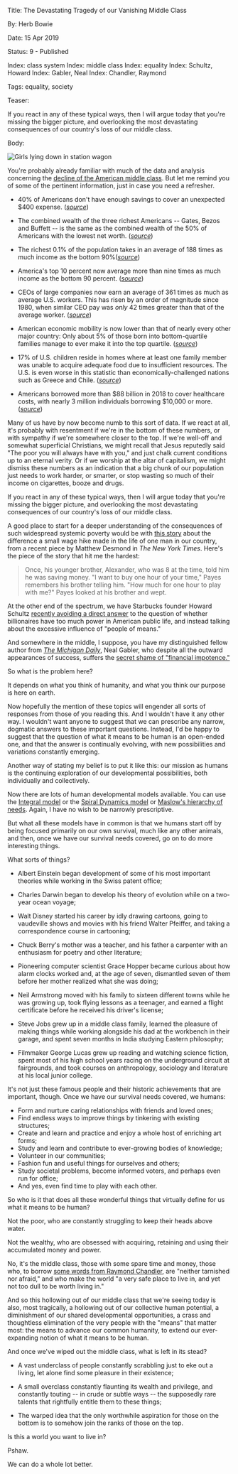 Title: The Devastating Tragedy of our Vanishing Middle Class

By:    Herb Bowie

Date:  15 Apr 2019

Status: 9 - Published

Index: class system
Index: middle class
Index: equality
Index: Schultz, Howard
Index: Gabler, Neal
Index: Chandler, Raymond

Tags: equality, society

Teaser:

If you react in any of these typical ways, then I will argue today that you're missing the bigger picture, and overlooking the most devastating consequences of our country's loss of our middle class.

Body:

<p><img src="../../images/middle-class.jpg" alt="Girls lying down in station wagon" title="Girls lying down in station wagon" /></p>

You're probably already familiar with much of the data and analysis concerning the [decline of the American middle class][decline]. But let me remind you of some of the pertinent information, just in case you need a refresher. 

* 40% of Americans don't have enough savings to cover an unexpected $400 expense.  ([*source*](https://money.cnn.com/2018/05/22/pf/emergency-expenses-household-finances/index.html))

* The combined wealth of the three richest Americans -- Gates, Bezos and Buffett -- is the same as the combined wealth of the  50% of Americans with the lowest net worth.  ([*source*](https://inequality.org/facts/wealth-inequality/))

* The richest 0.1% of the population takes in an average of 188 times as much income as the bottom 90%([*source*](https://inequality.org/facts/income-inequality/))

* America's top 10 percent now average more than nine times as much income as the bottom 90 percent.  ([*source*](https://inequality.org/facts/income-inequality/))

* CEOs of large companies now earn an average of 361 times as much as average U.S. workers. This has risen by an order of magnitude since 1980, when similar CEO pay was *only* 42 times greater than that of the average worker.  ([*source*](https://inequality.org/facts/income-inequality/))

* American economic mobility is now lower than that of nearly every other major country: Only about 5% of those born into bottom-quartile families manage to ever make it into the top quartile.  ([*source*](https://mathinvestor.org/2019/04/ray-dalio-on-why-capitalism-must-be-reformed/))

* 17% of U.S. children reside in homes where at least one family member was unable to acquire adequate food due to insufficient resources. The U.S. is even worse in this statistic than economically-challenged nations such as Greece and Chile.  ([*source*](https://mathinvestor.org/2019/04/ray-dalio-on-why-capitalism-must-be-reformed/))

* Americans borrowed more than $88 billion in 2018 to cover healthcare costs, with nearly 3 million individuals borrowing $10,000 or more. ([*source*](https://www.motherjones.com/politics/2019/04/americans-have-had-to-borrow-88-billion-to-cover-health-care-costs-in-the-past-year/))

Many of us have by now become numb to this sort of data. If we react at all, it's probably with resentment if we're in the bottom of these numbers, or with sympathy if we're somewhere closer to the top. If we're well-off and somewhat superficial Christians, we might recall that Jesus reputedly said "The poor you will always have with you," and just chalk current conditions up to an eternal verity. Or if we worship at the altar of capitalism, we might dismiss these numbers as an indication that a big chunk of our population just needs to work harder, or smarter, or stop wasting so much of their income on cigarettes, booze and drugs. 

If you react in any of these typical ways, then I will argue today that you're missing the bigger picture, and overlooking the most devastating consequences of our country's loss of our middle class.

A good place to start for a deeper understanding of the consequences of such widespread systemic poverty would be with [this story][living-wage] about the difference a small wage hike made in the life of one man in our country, from a recent piece by Matthew Desmond in *The New York Times*. Here's the piece of the story that hit me the hardest:

> Once, his younger brother, Alexander, who was 8 at the time, told him he was saving money. "I want to buy one hour of your time," Payes remembers his brother telling him. "How much for one hour to play with me?" Payes looked at his brother and wept.

At the other end of the spectrum, we have Starbucks founder Howard Schultz [recently avoiding a direct answer][means] to the question of whether billionaires have too much power in American public life, and instead talking about the excessive influence of "people of means." 

And somewhere in the middle, I suppose, you have my distinguished fellow author from *[The Michigan Daily][daily]*, Neal Gabler, who despite all the outward appearances of success, suffers the [secret shame of "financial impotence."][gabler] 

So what is the problem here? 

It depends on what you think of humanity, and what you think our purpose is here on earth. 

Now hopefully the mention of these topics will engender all sorts of responses from those of you reading this. And I wouldn't have it any other way. I wouldn't want anyone to suggest that we can prescribe any narrow, dogmatic answers to these important questions. Instead, I'd be happy to suggest that the question of what it means to be human is an open-ended one, and that the answer is continually evolving, with new possibilities and variations constantly emerging. 

Another way of stating my belief is to put it like this: our mission as humans is the continuing exploration of our developmental possibilities, both individually and collectively. 

Now there are lots of human developmental models available. You can use the [Integral model][integral] or the [Spiral Dynamics model][spiral] or [Maslow's hierarchy of needs][maslow]. Again, I have no wish to be narrowly prescriptive. 

But what all these models have in common is that we humans start off by being focused primarily on our own survival, much like any other animals, and then, once we have our survival needs covered, go on to do more interesting things. 

What sorts of things?

* Albert Einstein began development of some of his most important theories while working in the Swiss patent office;

* Charles Darwin began to develop his theory of evolution while on a two-year ocean voyage;

* Walt Disney started his career by idly drawing cartoons, going to vaudeville shows and movies with his friend Walter Pfeiffer, and taking a correspondence course in cartooning;

* Chuck Berry's mother was a teacher, and his father a carpenter with an enthusiasm for poetry and other literature;

* Pioneering computer scientist Grace Hopper became curious about how alarm clocks worked and, at the age of seven, dismantled seven of them before her mother realized what she was doing; 

* Neil Armstrong moved with his family to sixteen different towns while he was growing up, took flying lessons as a teenager, and earned a flight certificate before he received his driver's license;

* Steve Jobs grew up in a middle class family, learned the pleasure of making things while working alongside his dad at the workbench in their garage, and spent seven months in India studying Eastern philosophy;

* Filmmaker George Lucas grew up reading and watching science fiction, spent most of his high school years racing on the underground circuit at fairgrounds, and took courses on anthropology, sociology and literature at his local junior college. 

It's not just these famous people and their historic achievements that are important, though. Once we have our survival needs covered, we humans:

* Form and nurture caring relationships with friends and loved ones;
* Find endless ways to improve things by tinkering with existing structures;
* Create and learn and practice and enjoy a whole host of enriching art forms;
* Study and learn and contribute to ever-growing bodies of knowledge;
* Volunteer in our communities;
* Fashion fun and useful things for ourselves and others;
* Study societal problems, become informed voters, and perhaps even run for office;
* And yes, even find time to play with each other.   

So who is it that does all these wonderful things that virtually define for us what it means to be human? 

Not the poor, who are constantly struggling to keep their heads above water. 

Not the wealthy, who are obsessed with acquiring, retaining and  using their accumulated money and power. 

No, it's the middle class, those with some spare time and money,  those who, to borrow [some words from Raymond Chandler][chandler], are "neither tarnished nor afraid," and who make the world "a very safe place to live in, and yet not too dull to be worth living in."

And so this hollowing out of our middle class that we're seeing today is also, most tragically, a hollowing out of our collective human potential, a diminishment of our shared developmental opportunities, a crass and thoughtless elimination of the very people with the "means" that matter most: the means to advance our common humanity, to extend our ever-expanding notion of what it means to be human. 

And once we've wiped out the middle class, what is left in its stead? 

* A vast underclass of people constantly scrabbling just to eke out a living, let alone find some pleasure in their existence;

* A small overclass constantly flaunting its wealth and privilege, and constantly touting -- in crude or subtle ways -- the supposedly rare talents that rightfully entitle them to these things;

* The warped idea that the only worthwhile aspiration for those on the bottom is to somehow join the ranks of those on the top. 

Is this a world you want to live in? 

Pshaw. 

We can do a whole lot better.  

[chandler]: https://practopian.org/quotes/down-these-mean-streets.html

[daily]: https://www.michigandaily.com

[decline]: http://fortune.com/longform/shrinking-middle-class/

[gabler]: https://www.theatlantic.com/magazine/archive/2016/05/my-secret-shame/476415/ 

[integral]: https://practopian.org/blog/hbowie/developmental-levels.html

[means]: https://www.cbsnews.com/news/howard-schultz-starbucks-ceo-calls-billionaires-people-of-means/

[living-wage]: https://www.nytimes.com/interactive/2019/02/21/magazine/minimum-wage-saving-lives.html

[maslow]: https://en.wikipedia.org/wiki/Maslow%27s_hierarchy_of_needs

[spiral]: https://amzn.to/2X37Dri
